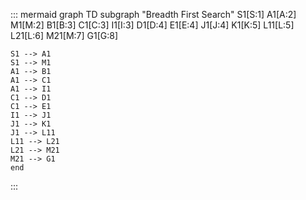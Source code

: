 
::: mermaid
graph TD
    subgraph "Breadth First Search"
    S1[S:1]
    A1[A:2]
    M1[M:2]
    B1[B:3]
    C1[C:3]
    I1[I:3]
    D1[D:4]
    E1[E:4]
    J1[J:4]
    K1[K:5]
    L11[L:5]
    L21[L:6]
    M21[M:7]
    G1[G:8]

    S1 --> A1
    S1 --> M1
    A1 --> B1
    A1 --> C1
    A1 --> I1
    C1 --> D1
    C1 --> E1
    I1 --> J1
    J1 --> K1
    J1 --> L11
    L11 --> L21
    L21 --> M21
    M21 --> G1
    end

:::